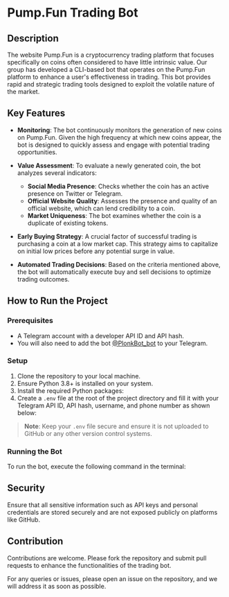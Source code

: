 # Pump.Fun Trading Bot

## Description
The website Pump.Fun is a cryptocurrency trading platform that focuses specifically on coins often considered to have little intrinsic value. Our group has developed a CLI-based bot that operates on the Pump.Fun platform to enhance a user's effectiveness in trading. This bot provides rapid and strategic trading tools designed to exploit the volatile nature of the market.

## Key Features

- **Monitoring**: The bot continuously monitors the generation of new coins on Pump.Fun. Given the high frequency at which new coins appear, the bot is designed to quickly assess and engage with potential trading opportunities.

- **Value Assessment**: To evaluate a newly generated coin, the bot analyzes several indicators:
  - **Social Media Presence**: Checks whether the coin has an active presence on Twitter or Telegram.
  - **Official Website Quality**: Assesses the presence and quality of an official website, which can lend credibility to a coin.
  - **Market Uniqueness**: The bot examines whether the coin is a duplicate of existing tokens.

- **Early Buying Strategy**: A crucial factor of successful trading is purchasing a coin at a low market cap. This strategy aims to capitalize on initial low prices before any potential surge in value.

- **Automated Trading Decisions**: Based on the criteria mentioned above, the bot will automatically execute buy and sell decisions to optimize trading outcomes.

## How to Run the Project

### Prerequisites
- A Telegram account with a developer API ID and API hash.
- You will also need to add the bot [@PlonkBot_bot](https://t.me/PlonkBot_bot?start=r_c04fdb19d6) to your Telegram.

### Setup
1. Clone the repository to your local machine.
2. Ensure Python 3.8+ is installed on your system.
3. Install the required Python packages:
4. Create a `.env` file at the root of the project directory and fill it with your Telegram API ID, API hash, username, and phone number as shown below:
> **Note**: Keep your `.env` file secure and ensure it is not uploaded to GitHub or any other version control systems.

### Running the Bot
To run the bot, execute the following command in the terminal:

## Security
Ensure that all sensitive information such as API keys and personal credentials are stored securely and are not exposed publicly on platforms like GitHub.

## Contribution
Contributions are welcome. Please fork the repository and submit pull requests to enhance the functionalities of the trading bot.

For any queries or issues, please open an issue on the repository, and we will address it as soon as possible.









